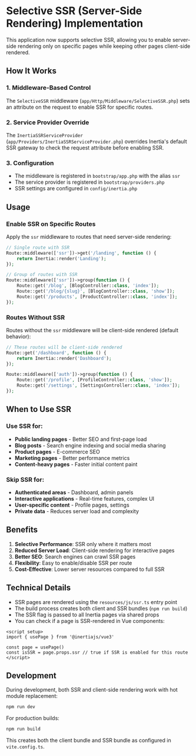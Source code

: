 # Selective SSR (Server-Side Rendering) Implementation

This application now supports selective SSR, allowing you to enable server-side rendering only on specific pages while keeping other pages client-side rendered.

## How It Works

### 1. Middleware-Based Control
The `SelectiveSSR` middleware (`app/Http/Middleware/SelectiveSSR.php`) sets an attribute on the request to enable SSR for specific routes.

### 2. Service Provider Override
The `InertiaSSRServiceProvider` (`app/Providers/InertiaSSRServiceProvider.php`) overrides Inertia's default SSR gateway to check the request attribute before enabling SSR.

### 3. Configuration
- The middleware is registered in `bootstrap/app.php` with the alias `ssr`
- The service provider is registered in `bootstrap/providers.php`
- SSR settings are configured in `config/inertia.php`

## Usage

### Enable SSR on Specific Routes

Apply the `ssr` middleware to routes that need server-side rendering:

```php
// Single route with SSR
Route::middleware(['ssr'])->get('/landing', function () {
    return Inertia::render('Landing');
});

// Group of routes with SSR
Route::middleware(['ssr'])->group(function () {
    Route::get('/blog', [BlogController::class, 'index']);
    Route::get('/blog/{slug}', [BlogController::class, 'show']);
    Route::get('/products', [ProductController::class, 'index']);
});
```

### Routes Without SSR

Routes without the `ssr` middleware will be client-side rendered (default behavior):

```php
// These routes will be client-side rendered
Route::get('/dashboard', function () {
    return Inertia::render('Dashboard');
});

Route::middleware(['auth'])->group(function () {
    Route::get('/profile', [ProfileController::class, 'show']);
    Route::get('/settings', [SettingsController::class, 'index']);
});
```

## When to Use SSR

### Use SSR for:
- **Public landing pages** - Better SEO and first-page load
- **Blog posts** - Search engine indexing and social media sharing
- **Product pages** - E-commerce SEO
- **Marketing pages** - Better performance metrics
- **Content-heavy pages** - Faster initial content paint

### Skip SSR for:
- **Authenticated areas** - Dashboard, admin panels
- **Interactive applications** - Real-time features, complex UI
- **User-specific content** - Profile pages, settings
- **Private data** - Reduces server load and complexity

## Benefits

1. **Selective Performance**: SSR only where it matters most
2. **Reduced Server Load**: Client-side rendering for interactive pages
3. **Better SEO**: Search engines can crawl SSR pages
4. **Flexibility**: Easy to enable/disable SSR per route
5. **Cost-Effective**: Lower server resources compared to full SSR

## Technical Details

- SSR pages are rendered using the `resources/js/ssr.ts` entry point
- The build process creates both client and SSR bundles (`npm run build`)
- The SSR flag is passed to all Inertia pages via shared props
- You can check if a page is SSR-rendered in Vue components:

```vue
<script setup>
import { usePage } from '@inertiajs/vue3'

const page = usePage()
const isSSR = page.props.ssr // true if SSR is enabled for this route
</script>
```

## Development

During development, both SSR and client-side rendering work with hot module replacement:

```bash
npm run dev
```

For production builds:

```bash
npm run build
```

This creates both the client bundle and SSR bundle as configured in `vite.config.ts`.